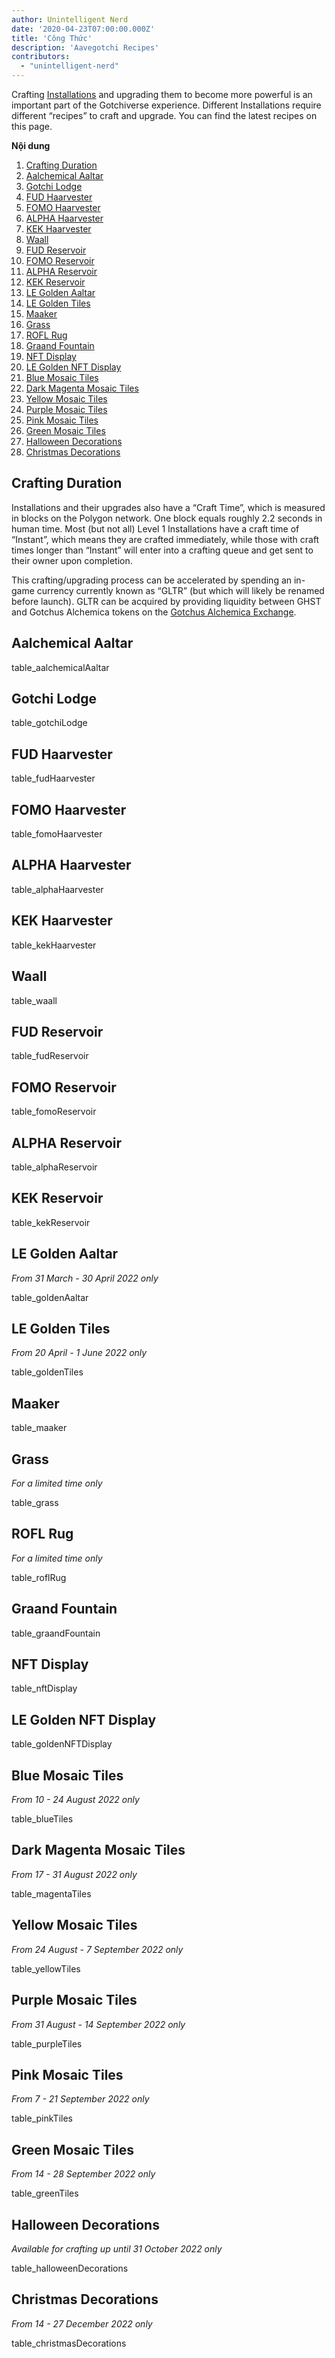 ```yaml
---
author: Unintelligent Nerd
date: '2020-04-23T07:00:00.000Z'
title: 'Công Thức'
description: 'Aavegotchi Recipes'
contributors:
  - "unintelligent-nerd"
---
```


Crafting [Installations](/gotchiverse#building-on-realm-parcels) and upgrading them to become more powerful is an important part of the Gotchiverse experience. Different Installations require different “recipes” to craft and upgrade. You can find the latest recipes on this page.

<div class="contentsBox">

**Nội dung**

<ol>
<li><a href=#crafting-duration>Crafting Duration</a></li>
<li><a href=#aalchemical-aaltar>Aalchemical Aaltar</a></li>
<li><a href=#gotchi-lodge>Gotchi Lodge</a></li>
<li><a href=#fud-haarvester>FUD Haarvester</a></li>
<li><a href=#fomo-haarvester>FOMO Haarvester</a></li>
<li><a href=#alpha-haarvester>ALPHA Haarvester</a></li>
<li><a href=#kek-haarvester>KEK Haarvester</a></li>
<li><a href=#waall>Waall</a></li>
<li><a href=#fud-reservoir>FUD Reservoir</a></li>
<li><a href=#fomo-reservoir>FOMO Reservoir</a></li>
<li><a href=#alpha-reservoir>ALPHA Reservoir</a></li>
<li><a href=#kek-reservoir>KEK Reservoir</a></li>
<li><a href=#le-golden-aaltar>LE Golden Aaltar</a></li>
<li><a href=#le-golden-tiles>LE Golden Tiles</a></li>
<li><a href=#maaker>Maaker</a></li>
<li><a href=#grass>Grass</a></li>
<li><a href=#rofl-rug>ROFL Rug</a></li>
<li><a href=#graand-fountain>Graand Fountain</a></li>
<li><a href=#nft-display>NFT Display</a></li>
<li><a href=#le-golden-nft-display>LE Golden NFT Display</a></li>
<li><a href=#blue-mosaic-tiles>Blue Mosaic Tiles</a></li>
<li><a href=#dark-magenta-mosaic-tiles>Dark Magenta Mosaic Tiles</a></li>
<li><a href=#yellow-mosaic-tiles>Yellow Mosaic Tiles</a></li>
<li><a href=#purple-mosaic-tiles>Purple Mosaic Tiles</a></li>
<li><a href=#pink-mosaic-tiles>Pink Mosaic Tiles</a></li>
<li><a href=#green-mosaic-tiles>Green Mosaic Tiles</a></li>
<li><a href=#halloween-decorations>Halloween Decorations</a></li>
<li><a href=#christmas-decorations>Christmas Decorations</a></li>
</ol>

</div>

## Crafting Duration

Installations and their upgrades also have a “Craft Time”, which is measured in blocks on the Polygon network. One block equals roughly 2.2 seconds in human time. Most (but not all) Level 1 Installations have a craft time of “Instant”, which means they are crafted immediately, while those with craft times longer than “Instant” will enter into a crafting queue and get sent to their owner upon completion.

This crafting/upgrading process can be accelerated by spending an in-game currency currently known as “GLTR” (but which will likely be renamed before launch). GLTR can be acquired by providing liquidity between GHST and Gotchus Alchemica tokens on the [Gotchus Alchemica Exchange](/gotchus-alchemica-exchange).

## Aalchemical Aaltar

table_aalchemicalAaltar

## Gotchi Lodge

table_gotchiLodge

## FUD Haarvester

table_fudHaarvester

## FOMO Haarvester

table_fomoHaarvester

## ALPHA Haarvester

table_alphaHaarvester

## KEK Haarvester

table_kekHaarvester

## Waall

table_waall

## FUD Reservoir

table_fudReservoir

## FOMO Reservoir

table_fomoReservoir

## ALPHA Reservoir

table_alphaReservoir

## KEK Reservoir

table_kekReservoir

## LE Golden Aaltar

*From 31 March - 30 April 2022 only*

table_goldenAaltar

## LE Golden Tiles

*From 20 April - 1 June 2022 only*

table_goldenTiles

## Maaker

table_maaker

## Grass

*For a limited time only*

table_grass

## ROFL Rug

*For a limited time only*

table_roflRug

## Graand Fountain

table_graandFountain

## NFT Display

table_nftDisplay

## LE Golden NFT Display

table_goldenNFTDisplay

## Blue Mosaic Tiles

*From 10 - 24 August 2022 only*

table_blueTiles

## Dark Magenta Mosaic Tiles

*From 17 - 31 August 2022 only*

table_magentaTiles

## Yellow Mosaic Tiles

*From 24 August - 7 September 2022 only*

table_yellowTiles

## Purple Mosaic Tiles

*From 31 August - 14 September 2022 only*

table_purpleTiles

## Pink Mosaic Tiles

*From 7 - 21 September 2022 only*

table_pinkTiles

## Green Mosaic Tiles

*From 14 - 28 September 2022 only*

table_greenTiles

## Halloween Decorations

*Available for crafting up until 31 October 2022 only*

table_halloweenDecorations

## Christmas Decorations

*From 14 - 27 December 2022 only*

table_christmasDecorations